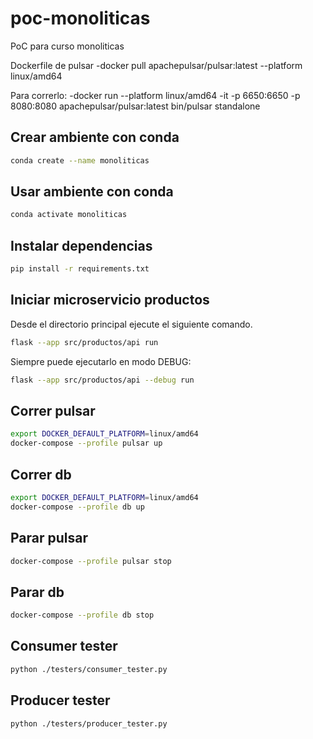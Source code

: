 # poc-monoliticas
PoC para curso monoliticas

Dockerfile de pulsar
-docker pull apachepulsar/pulsar:latest --platform linux/amd64

Para correrlo:
-docker run --platform linux/amd64 -it -p 6650:6650 -p 8080:8080 apachepulsar/pulsar:latest bin/pulsar standalone 

## Crear ambiente con conda

```bash
conda create --name monoliticas
```

## Usar ambiente con conda

```bash
conda activate monoliticas
```

## Instalar dependencias

```bash
pip install -r requirements.txt
```

## Iniciar microservicio productos

Desde el directorio principal ejecute el siguiente comando.

```bash
flask --app src/productos/api run
```

Siempre puede ejecutarlo en modo DEBUG:

```bash
flask --app src/productos/api --debug run
```

## Correr pulsar

```bash
export DOCKER_DEFAULT_PLATFORM=linux/amd64
docker-compose --profile pulsar up
```

## Correr db

```bash
export DOCKER_DEFAULT_PLATFORM=linux/amd64
docker-compose --profile db up
```

## Parar pulsar

```bash
docker-compose --profile pulsar stop
```

## Parar db

```bash
docker-compose --profile db stop
```

## Consumer tester

```bash
python ./testers/consumer_tester.py
```

## Producer tester

```bash
python ./testers/producer_tester.py
```